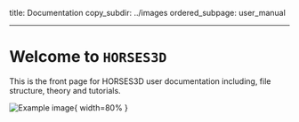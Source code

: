 title: Documentation
copy_subdir: ../images
ordered_subpage: user_manual

---

# Welcome to `HORSES3D`
This is the front page for HORSES3D user documentation including, file structure, theory and tutorials. 

<!---
%this is an example on how to include an image. Delete this later. 
-->

![Example image](../images/example_image.png){ width=80% }